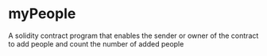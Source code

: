 # myPeople
A solidity contract program that enables the sender or owner of the contract to add people and count the number of added people
